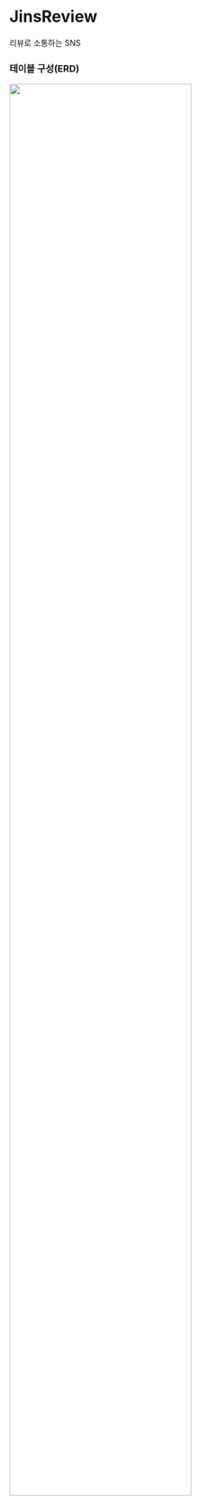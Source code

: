 # JinsReview
리뷰로 소통하는 SNS

<div>
  <h3>테이블 구성(ERD)</h3>
<img src="https://user-images.githubusercontent.com/32698480/76176042-93ed3e00-61f2-11ea-9ef7-2535d97994ef.png" width="80%">
</div>
